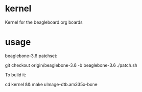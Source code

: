 kernel
======

Kernel for the beagleboard.org boards

usage
======

beaglebone-3.6 patchset:

git checkout origin/beaglebone-3.6 -b beaglebone-3.6
./patch.sh

To build it:

cd kernel && make uImage-dtb.am335x-bone

